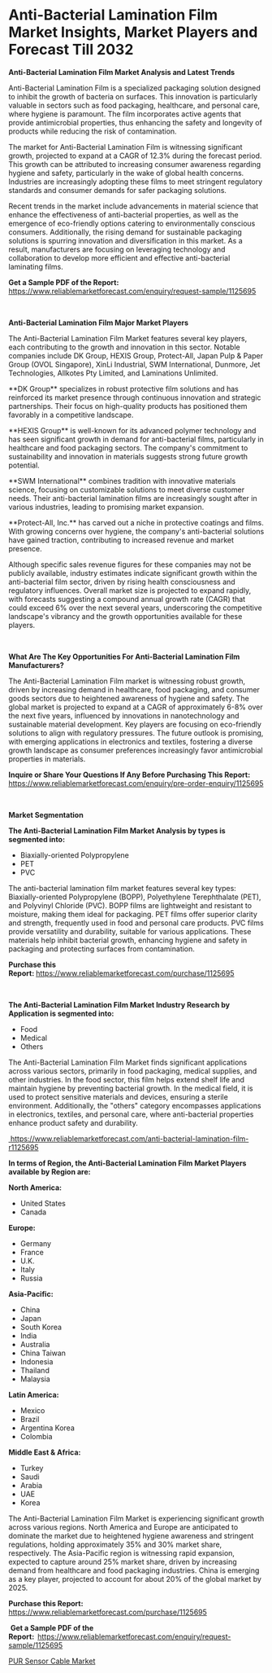 <p><h1>Anti-Bacterial Lamination Film Market Insights, Market Players and Forecast Till 2032</h1></p><p><strong>Anti-Bacterial Lamination Film Market Analysis and Latest Trends</strong></p>
<p><p>Anti-Bacterial Lamination Film is a specialized packaging solution designed to inhibit the growth of bacteria on surfaces. This innovation is particularly valuable in sectors such as food packaging, healthcare, and personal care, where hygiene is paramount. The film incorporates active agents that provide antimicrobial properties, thus enhancing the safety and longevity of products while reducing the risk of contamination.</p><p>The market for Anti-Bacterial Lamination Film is witnessing significant growth, projected to expand at a CAGR of 12.3% during the forecast period. This growth can be attributed to increasing consumer awareness regarding hygiene and safety, particularly in the wake of global health concerns. Industries are increasingly adopting these films to meet stringent regulatory standards and consumer demands for safer packaging solutions.</p><p>Recent trends in the market include advancements in material science that enhance the effectiveness of anti-bacterial properties, as well as the emergence of eco-friendly options catering to environmentally conscious consumers. Additionally, the rising demand for sustainable packaging solutions is spurring innovation and diversification in this market. As a result, manufacturers are focusing on leveraging technology and collaboration to develop more efficient and effective anti-bacterial laminating films.</p></p>
<p><strong>Get a Sample PDF of the Report:&nbsp;</strong> <a href="https://www.reliablemarketforecast.com/enquiry/request-sample/1125695?utm_campaign=1842&utm_medium=2&utm_source=Github&utm_content=ia&utm_term=01022025&utm_id=anti-bacterial-lamination-film">https://www.reliablemarketforecast.com/enquiry/request-sample/1125695</a></p>
<p>&nbsp;</p>
<p><strong>Anti-Bacterial Lamination Film Major Market Players</strong></p>
<p><p>The Anti-Bacterial Lamination Film Market features several key players, each contributing to the growth and innovation in this sector. Notable companies include DK Group, HEXIS Group, Protect-All, Japan Pulp & Paper Group (OVOL Singapore), XinLi Industrial, SWM International, Dunmore, Jet Technologies, Allkotes Pty Limited, and Laminations Unlimited.</p><p>**DK Group** specializes in robust protective film solutions and has reinforced its market presence through continuous innovation and strategic partnerships. Their focus on high-quality products has positioned them favorably in a competitive landscape.</p><p>**HEXIS Group** is well-known for its advanced polymer technology and has seen significant growth in demand for anti-bacterial films, particularly in healthcare and food packaging sectors. The company's commitment to sustainability and innovation in materials suggests strong future growth potential.</p><p>**SWM International** combines tradition with innovative materials science, focusing on customizable solutions to meet diverse customer needs. Their anti-bacterial lamination films are increasingly sought after in various industries, leading to promising market expansion.</p><p>**Protect-All, Inc.** has carved out a niche in protective coatings and films. With growing concerns over hygiene, the company's anti-bacterial solutions have gained traction, contributing to increased revenue and market presence. </p><p>Although specific sales revenue figures for these companies may not be publicly available, industry estimates indicate significant growth within the anti-bacterial film sector, driven by rising health consciousness and regulatory influences. Overall market size is projected to expand rapidly, with forecasts suggesting a compound annual growth rate (CAGR) that could exceed 6% over the next several years, underscoring the competitive landscape's vibrancy and the growth opportunities available for these players.</p></p>
<p>&nbsp;</p>
<p><strong>What Are The Key Opportunities For Anti-Bacterial Lamination Film Manufacturers?</strong></p>
<p><p>The Anti-Bacterial Lamination Film market is witnessing robust growth, driven by increasing demand in healthcare, food packaging, and consumer goods sectors due to heightened awareness of hygiene and safety. The global market is projected to expand at a CAGR of approximately 6-8% over the next five years, influenced by innovations in nanotechnology and sustainable material development. Key players are focusing on eco-friendly solutions to align with regulatory pressures. The future outlook is promising, with emerging applications in electronics and textiles, fostering a diverse growth landscape as consumer preferences increasingly favor antimicrobial properties in materials.</p></p>
<p><strong>Inquire or Share Your Questions If Any Before Purchasing This Report:</strong> <a href="https://www.reliablemarketforecast.com/enquiry/pre-order-enquiry/1125695?utm_campaign=1842&utm_medium=2&utm_source=Github&utm_content=ia&utm_term=01022025&utm_id=anti-bacterial-lamination-film">https://www.reliablemarketforecast.com/enquiry/pre-order-enquiry/1125695</a></p>
<p>&nbsp;</p>
<p><strong>Market Segmentation</strong></p>
<p><strong>The Anti-Bacterial Lamination Film Market Analysis by types is segmented into:</strong></p>
<p><ul><li>Biaxially-oriented Polypropylene</li><li>PET</li><li>PVC</li></ul></p>
<p><p>The anti-bacterial lamination film market features several key types: Biaxially-oriented Polypropylene (BOPP), Polyethylene Terephthalate (PET), and Polyvinyl Chloride (PVC). BOPP films are lightweight and resistant to moisture, making them ideal for packaging. PET films offer superior clarity and strength, frequently used in food and personal care products. PVC films provide versatility and durability, suitable for various applications. These materials help inhibit bacterial growth, enhancing hygiene and safety in packaging and protecting surfaces from contamination.</p></p>
<p><strong>Purchase this Report:&nbsp;</strong><a href="https://www.reliablemarketforecast.com/purchase/1125695?utm_campaign=1842&utm_medium=2&utm_source=Github&utm_content=ia&utm_term=01022025&utm_id=anti-bacterial-lamination-film">https://www.reliablemarketforecast.com/purchase/1125695</a></p>
<p>&nbsp;</p>
<p><strong>The Anti-Bacterial Lamination Film Market Industry Research by Application is segmented into:</strong></p>
<p><ul><li>Food</li><li>Medical</li><li>Others</li></ul></p>
<p><p>The Anti-Bacterial Lamination Film Market finds significant applications across various sectors, primarily in food packaging, medical supplies, and other industries. In the food sector, this film helps extend shelf life and maintain hygiene by preventing bacterial growth. In the medical field, it is used to protect sensitive materials and devices, ensuring a sterile environment. Additionally, the "others" category encompasses applications in electronics, textiles, and personal care, where anti-bacterial properties enhance product safety and durability.</p></p>
<p><a href="https://www.reliablemarketforecast.com/anti-bacterial-lamination-film-r1125695?utm_campaign=1842&utm_medium=2&utm_source=Github&utm_content=ia&utm_term=01022025&utm_id=anti-bacterial-lamination-film">&nbsp;https://www.reliablemarketforecast.com/anti-bacterial-lamination-film-r1125695</a></p>
<p><strong>In terms of Region, the Anti-Bacterial Lamination Film Market Players available by Region are:</strong></p>
<p>
    <p> <strong> North America: </strong>
        <ul>
            <li>United States</li>
            <li>Canada</li>
        </ul>
        </p> 
    <p> <strong> Europe: </strong>
        <ul>
            <li>Germany</li>
            <li>France</li>
            <li>U.K.</li>
            <li>Italy</li>
            <li>Russia</li>
        </ul>
        </p> 
    <p> <strong> Asia-Pacific: </strong>
        <ul>
            <li>China</li>
            <li>Japan</li>
            <li>South Korea</li>
            <li>India</li>
            <li>Australia</li>
            <li>China Taiwan</li>
            <li>Indonesia</li>
            <li>Thailand</li>
            <li>Malaysia</li>
        </ul>
        </p> 
    <p> <strong> Latin America: </strong>
        <ul>
            <li>Mexico</li>
            <li>Brazil</li>
            <li>Argentina Korea</li>
            <li>Colombia</li>
        </ul>
        </p> 
    <p> <strong> Middle East & Africa: </strong>
        <ul>
            <li>Turkey</li>
            <li>Saudi</li>
            <li>Arabia</li>
            <li>UAE</li>
            <li>Korea</li>
        </ul>
    </p>
    </p>
<p><p>The Anti-Bacterial Lamination Film Market is experiencing significant growth across various regions. North America and Europe are anticipated to dominate the market due to heightened hygiene awareness and stringent regulations, holding approximately 35% and 30% market share, respectively. The Asia-Pacific region is witnessing rapid expansion, expected to capture around 25% market share, driven by increasing demand from healthcare and food packaging industries. China is emerging as a key player, projected to account for about 20% of the global market by 2025.</p></p>
<p><strong>Purchase this Report: </strong><a href="https://www.reliablemarketforecast.com/purchase/1125695?utm_campaign=1842&utm_medium=2&utm_source=Github&utm_content=ia&utm_term=01022025&utm_id=anti-bacterial-lamination-film">https://www.reliablemarketforecast.com/purchase/1125695</a></p>
<p>&nbsp;<strong>Get a Sample PDF of the Report:&nbsp;&nbsp;</strong><a href="https://www.reliablemarketforecast.com/enquiry/request-sample/1125695?utm_campaign=1842&utm_medium=2&utm_source=Github&utm_content=ia&utm_term=01022025&utm_id=anti-bacterial-lamination-film">https://www.reliablemarketforecast.com/enquiry/request-sample/1125695</a></p>
<p><strong></strong></p>
<p><p><a href="https://github.com/gulaimolin/Market-Research-Report-List-7/blob/main/pur-sensor-cable-market.md?utm_campaign=1842&utm_medium=2&utm_source=Github&utm_content=ia&utm_term=01022025&utm_id=anti-bacterial-lamination-film">PUR Sensor Cable Market</a></p></p>
